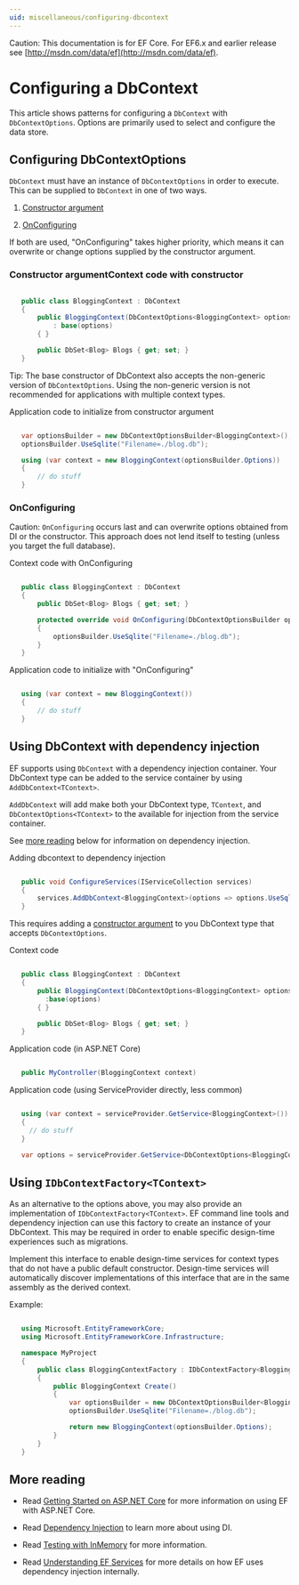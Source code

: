 ```yaml
---
uid: miscellaneous/configuring-dbcontext
---
```

Caution: This documentation is for EF Core. For EF6.x and earlier release see [http://msdn.com/data/ef](http://msdn.com/data/ef).

# Configuring a DbContext

This article shows patterns for configuring a `DbContext` with `DbContextOptions`. Options are primarily used to select and configure the data store.

## Configuring DbContextOptions

`DbContext` must have an instance of `DbContextOptions` in order to execute. This can be supplied to `DbContext` in one of two ways.

1. [Constructor argument](#constructor-argument)

2. [OnConfiguring](#onconfiguring)

If both are used, "OnConfiguring" takes higher priority, which means it can overwrite or change options supplied by the constructor argument.

### Constructor argumentContext code with constructor

<!-- literal_block"language": "csharp",rp", "xml:space": "preserve", "classes  "backrefs  "names  "dupnames  highlight_args}, "ids  "linenos": false -->

````csharp

   public class BloggingContext : DbContext
   {
       public BloggingContext(DbContextOptions<BloggingContext> options)
           : base(options)
       { }

       public DbSet<Blog> Blogs { get; set; }
   }
   ````

Tip: The base constructor of DbContext also accepts the non-generic version of `DbContextOptions`. Using the non-generic version is not recommended for applications with multiple context types.

Application code to initialize from constructor argument

<!-- literal_block"language": "csharp",rp", "xml:space": "preserve", "classes  "backrefs  "names  "dupnames  highlight_args}, "ids  "linenos": false -->

````csharp

   var optionsBuilder = new DbContextOptionsBuilder<BloggingContext>();
   optionsBuilder.UseSqlite("Filename=./blog.db");

   using (var context = new BloggingContext(optionsBuilder.Options))
   {
       // do stuff
   }
   ````

### OnConfiguring

Caution: `OnConfiguring` occurs last and can overwrite options obtained from DI or the constructor. This approach does not lend itself to testing (unless you target the full database).

Context code with OnConfiguring

<!-- literal_block"language": "csharp",rp", "xml:space": "preserve", "classes  "backrefs  "names  "dupnames  highlight_args}, "ids  "linenos": false -->

````csharp

   public class BloggingContext : DbContext
   {
       public DbSet<Blog> Blogs { get; set; }

       protected override void OnConfiguring(DbContextOptionsBuilder optionsBuilder)
       {
           optionsBuilder.UseSqlite("Filename=./blog.db");
       }
   }
   ````

Application code to initialize with "OnConfiguring"

<!-- literal_block"language": "csharp",rp", "xml:space": "preserve", "classes  "backrefs  "names  "dupnames  highlight_args}, "ids  "linenos": false -->

````csharp

   using (var context = new BloggingContext())
   {
       // do stuff
   }
   ````

## Using DbContext with dependency injection

EF supports using `DbContext` with a dependency injection container. Your DbContext type can be added to the service container by using `AddDbContext<TContext>`.

`AddDbContext` will add make both your DbContext type, `TContext`, and `DbContextOptions<TContext>` to the available for injection from the service container.

See [more reading](#more-reading) below for information on dependency injection.

Adding dbcontext to dependency injection

<!-- literal_block"language": "csharp",rp", "xml:space": "preserve", "classes  "backrefs  "names  "dupnames  highlight_args}, "ids  "linenos": false -->

````csharp

   public void ConfigureServices(IServiceCollection services)
   {
       services.AddDbContext<BloggingContext>(options => options.UseSqlite("Filename=./blog.db"));
   }
   ````

This requires adding a [constructor argument](#constructor-argument) to you DbContext type that accepts `DbContextOptions`.

Context code

<!-- literal_block"language": "csharp",rp", "xml:space": "preserve", "classes  "backrefs  "names  "dupnames  highlight_args}, "ids  "linenos": false -->

````csharp

   public class BloggingContext : DbContext
   {
       public BloggingContext(DbContextOptions<BloggingContext> options)
         :base(options)
       { }

       public DbSet<Blog> Blogs { get; set; }
   }
   ````

Application code (in ASP.NET Core)

<!-- literal_block"language": "csharp",rp", "xml:space": "preserve", "classes  "backrefs  "names  "dupnames  highlight_args}, "ids  "linenos": false -->

````csharp

   public MyController(BloggingContext context)
   ````

Application code (using ServiceProvider directly, less common)

<!-- literal_block"language": "csharp",rp", "xml:space": "preserve", "classes  "backrefs  "names  "dupnames  highlight_args}, "ids  "linenos": false -->

````csharp

   using (var context = serviceProvider.GetService<BloggingContext>())
   {
     // do stuff
   }

   var options = serviceProvider.GetService<DbContextOptions<BloggingContext>>();
   ````

<a name=use-idbcontextfactory></a>

## Using `IDbContextFactory<TContext>`

As an alternative to the options above, you may also provide an implementation of `IDbContextFactory<TContext>`. EF command line tools and dependency injection can use this factory to create an instance of your DbContext. This may be required in order to enable specific design-time experiences such as migrations.

Implement this interface to enable design-time services for context types that do not have a public default constructor. Design-time services will automatically discover implementations of this interface that are in the same assembly as the derived context.

Example:

<!-- literal_block"language": "csharp",rp", "xml:space": "preserve", "classes  "backrefs  "names  "dupnames  highlight_args}, "ids  "linenos": false -->

````csharp

   using Microsoft.EntityFrameworkCore;
   using Microsoft.EntityFrameworkCore.Infrastructure;

   namespace MyProject
   {
       public class BloggingContextFactory : IDbContextFactory<BloggingContext>
       {
           public BloggingContext Create()
           {
               var optionsBuilder = new DbContextOptionsBuilder<BloggingContext>();
               optionsBuilder.UseSqlite("Filename=./blog.db");

               return new BloggingContext(optionsBuilder.Options);
           }
       }
   }
   ````

## More reading

* Read [Getting Started on ASP.NET Core](../platforms/aspnetcore/index.md) for more information on using EF with ASP.NET Core.

* Read [Dependency Injection](https://docs.asp.net/en/latest/fundamentals/dependency-injection.html) to learn more about using DI.

* Read [Testing with InMemory](testing.md) for more information.

* Read [Understanding EF Services](internals/services.md) for more details on how EF uses dependency injection internally.

